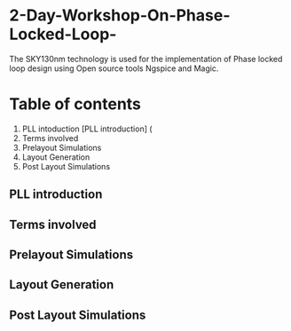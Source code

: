 # 2-Day-Workshop-On-Phase-Locked-Loop-

The SKY130nm technology is used for the implementation of Phase locked loop design using Open source tools Ngspice and Magic.

# Table of contents
1. PLL intoduction 
[PLL introduction] (
3. Terms involved
4. Prelayout Simulations
5. Layout Generation
6. Post Layout Simulations

## PLL introduction
## Terms involved
## Prelayout Simulations
## Layout Generation
## Post Layout Simulations
